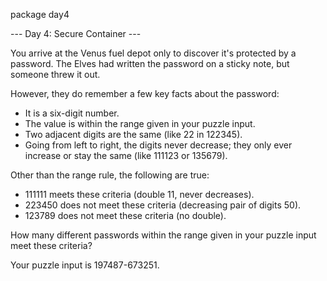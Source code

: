 package day4

--- Day 4: Secure Container ---

You arrive at the Venus fuel depot only to discover it's protected by a password. The Elves had written the password on a sticky note, but someone threw it out.

However, they do remember a few key facts about the password:

 * It is a six-digit number.
 * The value is within the range given in your puzzle input.
 * Two adjacent digits are the same (like 22 in 122345).
 * Going from left to right, the digits never decrease; they only ever increase or stay the same (like 111123 or 135679).

Other than the range rule, the following are true:

 * 111111 meets these criteria (double 11, never decreases).
 * 223450 does not meet these criteria (decreasing pair of digits 50).
 * 123789 does not meet these criteria (no double).

How many different passwords within the range given in your puzzle input meet these criteria?

Your puzzle input is 197487-673251.